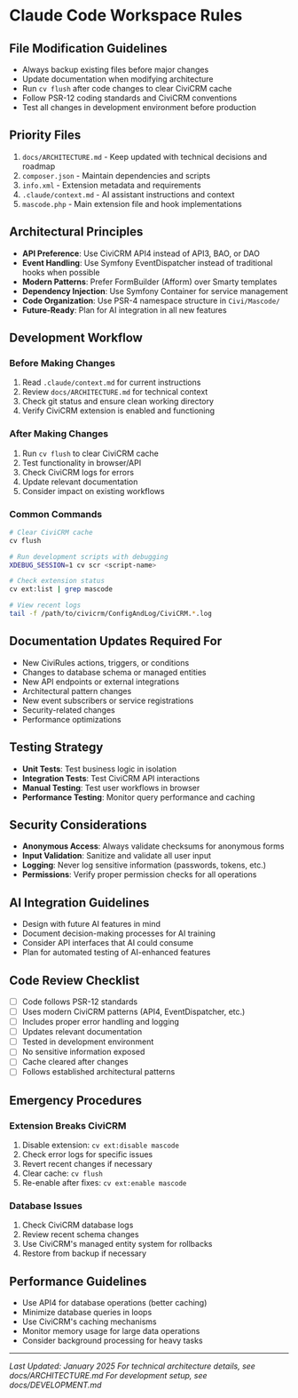 # Claude Code Workspace Rules

## File Modification Guidelines

- Always backup existing files before major changes
- Update documentation when modifying architecture
- Run `cv flush` after code changes to clear CiviCRM cache
- Follow PSR-12 coding standards and CiviCRM conventions
- Test all changes in development environment before production

## Priority Files

1. `docs/ARCHITECTURE.md` - Keep updated with technical decisions and roadmap
2. `composer.json` - Maintain dependencies and scripts
3. `info.xml` - Extension metadata and requirements
4. `.claude/context.md` - AI assistant instructions and context
5. `mascode.php` - Main extension file and hook implementations

## Architectural Principles

- **API Preference**: Use CiviCRM API4 instead of API3, BAO, or DAO
- **Event Handling**: Use Symfony EventDispatcher instead of traditional hooks when possible
- **Modern Patterns**: Prefer FormBuilder (Afform) over Smarty templates
- **Dependency Injection**: Use Symfony Container for service management
- **Code Organization**: Use PSR-4 namespace structure in `Civi/Mascode/`
- **Future-Ready**: Plan for AI integration in all new features

## Development Workflow

### Before Making Changes
1. Read `.claude/context.md` for current instructions
2. Review `docs/ARCHITECTURE.md` for technical context
3. Check git status and ensure clean working directory
4. Verify CiviCRM extension is enabled and functioning

### After Making Changes
1. Run `cv flush` to clear CiviCRM cache
2. Test functionality in browser/API
3. Check CiviCRM logs for errors
4. Update relevant documentation
5. Consider impact on existing workflows

### Common Commands
```bash
# Clear CiviCRM cache
cv flush

# Run development scripts with debugging
XDEBUG_SESSION=1 cv scr <script-name>

# Check extension status
cv ext:list | grep mascode

# View recent logs
tail -f /path/to/civicrm/ConfigAndLog/CiviCRM.*.log
```

## Documentation Updates Required For

- New CiviRules actions, triggers, or conditions
- Changes to database schema or managed entities
- New API endpoints or external integrations
- Architectural pattern changes
- New event subscribers or service registrations
- Security-related changes
- Performance optimizations

## Testing Strategy

- **Unit Tests**: Test business logic in isolation
- **Integration Tests**: Test CiviCRM API interactions
- **Manual Testing**: Test user workflows in browser
- **Performance Testing**: Monitor query performance and caching

## Security Considerations

- **Anonymous Access**: Always validate checksums for anonymous forms
- **Input Validation**: Sanitize and validate all user input
- **Logging**: Never log sensitive information (passwords, tokens, etc.)
- **Permissions**: Verify proper permission checks for all operations

## AI Integration Guidelines

- Design with future AI features in mind
- Document decision-making processes for AI training
- Consider API interfaces that AI could consume
- Plan for automated testing of AI-enhanced features

## Code Review Checklist

- [ ] Code follows PSR-12 standards
- [ ] Uses modern CiviCRM patterns (API4, EventDispatcher, etc.)
- [ ] Includes proper error handling and logging
- [ ] Updates relevant documentation
- [ ] Tested in development environment
- [ ] No sensitive information exposed
- [ ] Cache cleared after changes
- [ ] Follows established architectural patterns

## Emergency Procedures

### Extension Breaks CiviCRM
1. Disable extension: `cv ext:disable mascode`
2. Check error logs for specific issues
3. Revert recent changes if necessary
4. Clear cache: `cv flush`
5. Re-enable after fixes: `cv ext:enable mascode`

### Database Issues
1. Check CiviCRM database logs
2. Review recent schema changes
3. Use CiviCRM's managed entity system for rollbacks
4. Restore from backup if necessary

## Performance Guidelines

- Use API4 for database operations (better caching)
- Minimize database queries in loops
- Use CiviCRM's caching mechanisms
- Monitor memory usage for large data operations
- Consider background processing for heavy tasks

---

*Last Updated: January 2025*
*For technical architecture details, see docs/ARCHITECTURE.md*
*For development setup, see docs/DEVELOPMENT.md*